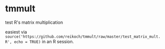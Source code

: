 # tmmult
test R's matrix multiplication

easiest via `source('https://github.com/reikoch/tmmult/raw/master/test_matrix_mult.R', echo = TRUE)` in an R session.

